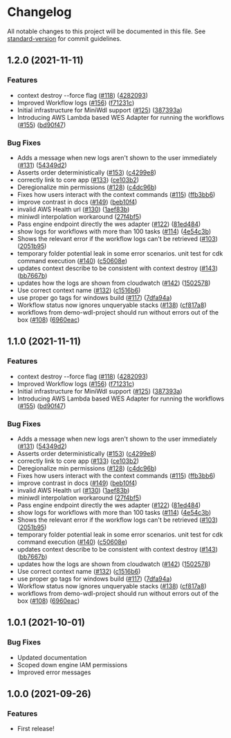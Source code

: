 # Changelog

All notable changes to this project will be documented in this file. See [standard-version](https://github.com/conventional-changelog/standard-version) for commit guidelines.

## 1.2.0 (2021-11-11)


### Features

* context destroy --force flag ([#118](https://codestar-connections.us-west-2.amazonaws.com/git-http/477926353053/us-west-2/05769be1-e7fd-4139-8f3d-fc70960d3db6/tneely/amazon-genomics-cli/issues/118)) ([4282093](https://codestar-connections.us-west-2.amazonaws.com/git-http/477926353053/us-west-2/05769be1-e7fd-4139-8f3d-fc70960d3db6/tneely/amazon-genomics-cli/commit/428209311aa247c999816348a972737739b1189f))
* Improved Workflow logs ([#156](https://codestar-connections.us-west-2.amazonaws.com/git-http/477926353053/us-west-2/05769be1-e7fd-4139-8f3d-fc70960d3db6/tneely/amazon-genomics-cli/issues/156)) ([f71231c](https://codestar-connections.us-west-2.amazonaws.com/git-http/477926353053/us-west-2/05769be1-e7fd-4139-8f3d-fc70960d3db6/tneely/amazon-genomics-cli/commit/f71231c556c7ecb92940f3685f55c7078b2d1028))
* Initial infrastructure for MiniWdl support ([#125](https://codestar-connections.us-west-2.amazonaws.com/git-http/477926353053/us-west-2/05769be1-e7fd-4139-8f3d-fc70960d3db6/tneely/amazon-genomics-cli/issues/125)) ([387393a](https://codestar-connections.us-west-2.amazonaws.com/git-http/477926353053/us-west-2/05769be1-e7fd-4139-8f3d-fc70960d3db6/tneely/amazon-genomics-cli/commit/387393a64593d08ec2016a69382f7d64de37914e))
* Introducing AWS Lambda based WES Adapter for running the workflows ([#155](https://codestar-connections.us-west-2.amazonaws.com/git-http/477926353053/us-west-2/05769be1-e7fd-4139-8f3d-fc70960d3db6/tneely/amazon-genomics-cli/issues/155)) ([bd90f47](https://codestar-connections.us-west-2.amazonaws.com/git-http/477926353053/us-west-2/05769be1-e7fd-4139-8f3d-fc70960d3db6/tneely/amazon-genomics-cli/commit/bd90f47b94ede34c31ea109221225ff3cd65d200))


### Bug Fixes

* Adds a message when new logs aren't shown to the user immediately ([#131](https://codestar-connections.us-west-2.amazonaws.com/git-http/477926353053/us-west-2/05769be1-e7fd-4139-8f3d-fc70960d3db6/tneely/amazon-genomics-cli/issues/131)) ([54349d2](https://codestar-connections.us-west-2.amazonaws.com/git-http/477926353053/us-west-2/05769be1-e7fd-4139-8f3d-fc70960d3db6/tneely/amazon-genomics-cli/commit/54349d2858a837da26e6479c409e4a8445055562))
* Asserts order deterministically ([#153](https://codestar-connections.us-west-2.amazonaws.com/git-http/477926353053/us-west-2/05769be1-e7fd-4139-8f3d-fc70960d3db6/tneely/amazon-genomics-cli/issues/153)) ([c4299e8](https://codestar-connections.us-west-2.amazonaws.com/git-http/477926353053/us-west-2/05769be1-e7fd-4139-8f3d-fc70960d3db6/tneely/amazon-genomics-cli/commit/c4299e86e499edeb4695152f558a88e82bcf2da3))
* correctly link to core app ([#133](https://codestar-connections.us-west-2.amazonaws.com/git-http/477926353053/us-west-2/05769be1-e7fd-4139-8f3d-fc70960d3db6/tneely/amazon-genomics-cli/issues/133)) ([ce103b2](https://codestar-connections.us-west-2.amazonaws.com/git-http/477926353053/us-west-2/05769be1-e7fd-4139-8f3d-fc70960d3db6/tneely/amazon-genomics-cli/commit/ce103b202d50c7a8a40e6d94daca0c4dd5141da7))
* Deregionalize min permissions ([#128](https://codestar-connections.us-west-2.amazonaws.com/git-http/477926353053/us-west-2/05769be1-e7fd-4139-8f3d-fc70960d3db6/tneely/amazon-genomics-cli/issues/128)) ([c4dc96b](https://codestar-connections.us-west-2.amazonaws.com/git-http/477926353053/us-west-2/05769be1-e7fd-4139-8f3d-fc70960d3db6/tneely/amazon-genomics-cli/commit/c4dc96b1641431ed7c20fad348e7d87d2156a4b8))
* Fixes how users interact with the context commands ([#115](https://codestar-connections.us-west-2.amazonaws.com/git-http/477926353053/us-west-2/05769be1-e7fd-4139-8f3d-fc70960d3db6/tneely/amazon-genomics-cli/issues/115)) ([ffb3bb6](https://codestar-connections.us-west-2.amazonaws.com/git-http/477926353053/us-west-2/05769be1-e7fd-4139-8f3d-fc70960d3db6/tneely/amazon-genomics-cli/commit/ffb3bb6fdffeabd09a33288086c5442aa5e14c60))
* improve contrast in docs ([#149](https://codestar-connections.us-west-2.amazonaws.com/git-http/477926353053/us-west-2/05769be1-e7fd-4139-8f3d-fc70960d3db6/tneely/amazon-genomics-cli/issues/149)) ([beb10f4](https://codestar-connections.us-west-2.amazonaws.com/git-http/477926353053/us-west-2/05769be1-e7fd-4139-8f3d-fc70960d3db6/tneely/amazon-genomics-cli/commit/beb10f4b02f9533da13ce0b3579ae2fd55a337aa))
* invalid AWS Health url ([#130](https://codestar-connections.us-west-2.amazonaws.com/git-http/477926353053/us-west-2/05769be1-e7fd-4139-8f3d-fc70960d3db6/tneely/amazon-genomics-cli/issues/130)) ([1aef83b](https://codestar-connections.us-west-2.amazonaws.com/git-http/477926353053/us-west-2/05769be1-e7fd-4139-8f3d-fc70960d3db6/tneely/amazon-genomics-cli/commit/1aef83b682ba276ae5d8720ccaffc97a66bb34cb))
* miniwdl interpolation workaround ([27f4bf5](https://codestar-connections.us-west-2.amazonaws.com/git-http/477926353053/us-west-2/05769be1-e7fd-4139-8f3d-fc70960d3db6/tneely/amazon-genomics-cli/commit/27f4bf571712c6509e6352f4459e452fdd6a1cb1))
* Pass engine endpoint directly the wes adapter ([#122](https://codestar-connections.us-west-2.amazonaws.com/git-http/477926353053/us-west-2/05769be1-e7fd-4139-8f3d-fc70960d3db6/tneely/amazon-genomics-cli/issues/122)) ([81ed484](https://codestar-connections.us-west-2.amazonaws.com/git-http/477926353053/us-west-2/05769be1-e7fd-4139-8f3d-fc70960d3db6/tneely/amazon-genomics-cli/commit/81ed484a94ce195259315826377ece0443b582e1))
* show logs for workflows with more than 100 tasks ([#114](https://codestar-connections.us-west-2.amazonaws.com/git-http/477926353053/us-west-2/05769be1-e7fd-4139-8f3d-fc70960d3db6/tneely/amazon-genomics-cli/issues/114)) ([4e54c3b](https://codestar-connections.us-west-2.amazonaws.com/git-http/477926353053/us-west-2/05769be1-e7fd-4139-8f3d-fc70960d3db6/tneely/amazon-genomics-cli/commit/4e54c3bae5ad8242fb1af0ab171aeb4c5b818923))
* Shows the relevant error if the workflow logs can't be retrieved ([#103](https://codestar-connections.us-west-2.amazonaws.com/git-http/477926353053/us-west-2/05769be1-e7fd-4139-8f3d-fc70960d3db6/tneely/amazon-genomics-cli/issues/103)) ([2051b95](https://codestar-connections.us-west-2.amazonaws.com/git-http/477926353053/us-west-2/05769be1-e7fd-4139-8f3d-fc70960d3db6/tneely/amazon-genomics-cli/commit/2051b9542d07c5f999bd149e2a9f65aefaccba00))
* temporary folder potential leak in some error scenarios. unit test for cdk command execution ([#140](https://codestar-connections.us-west-2.amazonaws.com/git-http/477926353053/us-west-2/05769be1-e7fd-4139-8f3d-fc70960d3db6/tneely/amazon-genomics-cli/issues/140)) ([c50608e](https://codestar-connections.us-west-2.amazonaws.com/git-http/477926353053/us-west-2/05769be1-e7fd-4139-8f3d-fc70960d3db6/tneely/amazon-genomics-cli/commit/c50608e594b528a7bddd33b678da984feabc50b4))
* updates context describe to be consistent with context destroy ([#143](https://codestar-connections.us-west-2.amazonaws.com/git-http/477926353053/us-west-2/05769be1-e7fd-4139-8f3d-fc70960d3db6/tneely/amazon-genomics-cli/issues/143)) ([bb7667b](https://codestar-connections.us-west-2.amazonaws.com/git-http/477926353053/us-west-2/05769be1-e7fd-4139-8f3d-fc70960d3db6/tneely/amazon-genomics-cli/commit/bb7667b44027b3374b8011da11418d6ee0054b79))
* updates how the logs are shown from cloudwatch ([#142](https://codestar-connections.us-west-2.amazonaws.com/git-http/477926353053/us-west-2/05769be1-e7fd-4139-8f3d-fc70960d3db6/tneely/amazon-genomics-cli/issues/142)) ([1502578](https://codestar-connections.us-west-2.amazonaws.com/git-http/477926353053/us-west-2/05769be1-e7fd-4139-8f3d-fc70960d3db6/tneely/amazon-genomics-cli/commit/1502578415c7db4c5a633982301a887bcd393514))
* Use correct context name ([#132](https://codestar-connections.us-west-2.amazonaws.com/git-http/477926353053/us-west-2/05769be1-e7fd-4139-8f3d-fc70960d3db6/tneely/amazon-genomics-cli/issues/132)) ([c1516b6](https://codestar-connections.us-west-2.amazonaws.com/git-http/477926353053/us-west-2/05769be1-e7fd-4139-8f3d-fc70960d3db6/tneely/amazon-genomics-cli/commit/c1516b60b5706d06b30d7516a3aa1d80efd216af))
* use proper go tags for windows build ([#117](https://codestar-connections.us-west-2.amazonaws.com/git-http/477926353053/us-west-2/05769be1-e7fd-4139-8f3d-fc70960d3db6/tneely/amazon-genomics-cli/issues/117)) ([7dfa94a](https://codestar-connections.us-west-2.amazonaws.com/git-http/477926353053/us-west-2/05769be1-e7fd-4139-8f3d-fc70960d3db6/tneely/amazon-genomics-cli/commit/7dfa94a775fdba5193c99d0c697c8013a52a23ce))
* Workflow status now ignores unqueryable stacks ([#138](https://codestar-connections.us-west-2.amazonaws.com/git-http/477926353053/us-west-2/05769be1-e7fd-4139-8f3d-fc70960d3db6/tneely/amazon-genomics-cli/issues/138)) ([cf817a8](https://codestar-connections.us-west-2.amazonaws.com/git-http/477926353053/us-west-2/05769be1-e7fd-4139-8f3d-fc70960d3db6/tneely/amazon-genomics-cli/commit/cf817a882de2160d8e333c17d4eb28508cd886e1))
* workflows from demo-wdl-project should run without errors out of the box ([#108](https://codestar-connections.us-west-2.amazonaws.com/git-http/477926353053/us-west-2/05769be1-e7fd-4139-8f3d-fc70960d3db6/tneely/amazon-genomics-cli/issues/108)) ([6960eac](https://codestar-connections.us-west-2.amazonaws.com/git-http/477926353053/us-west-2/05769be1-e7fd-4139-8f3d-fc70960d3db6/tneely/amazon-genomics-cli/commit/6960eacf236e744d3c5658c5557061ab9cd3d468))

## 1.1.0 (2021-11-11)


### Features

* context destroy --force flag ([#118](https://codestar-connections.us-west-2.amazonaws.com/git-http/477926353053/us-west-2/05769be1-e7fd-4139-8f3d-fc70960d3db6/tneely/amazon-genomics-cli/issues/118)) ([4282093](https://codestar-connections.us-west-2.amazonaws.com/git-http/477926353053/us-west-2/05769be1-e7fd-4139-8f3d-fc70960d3db6/tneely/amazon-genomics-cli/commit/428209311aa247c999816348a972737739b1189f))
* Improved Workflow logs ([#156](https://codestar-connections.us-west-2.amazonaws.com/git-http/477926353053/us-west-2/05769be1-e7fd-4139-8f3d-fc70960d3db6/tneely/amazon-genomics-cli/issues/156)) ([f71231c](https://codestar-connections.us-west-2.amazonaws.com/git-http/477926353053/us-west-2/05769be1-e7fd-4139-8f3d-fc70960d3db6/tneely/amazon-genomics-cli/commit/f71231c556c7ecb92940f3685f55c7078b2d1028))
* Initial infrastructure for MiniWdl support ([#125](https://codestar-connections.us-west-2.amazonaws.com/git-http/477926353053/us-west-2/05769be1-e7fd-4139-8f3d-fc70960d3db6/tneely/amazon-genomics-cli/issues/125)) ([387393a](https://codestar-connections.us-west-2.amazonaws.com/git-http/477926353053/us-west-2/05769be1-e7fd-4139-8f3d-fc70960d3db6/tneely/amazon-genomics-cli/commit/387393a64593d08ec2016a69382f7d64de37914e))
* Introducing AWS Lambda based WES Adapter for running the workflows ([#155](https://codestar-connections.us-west-2.amazonaws.com/git-http/477926353053/us-west-2/05769be1-e7fd-4139-8f3d-fc70960d3db6/tneely/amazon-genomics-cli/issues/155)) ([bd90f47](https://codestar-connections.us-west-2.amazonaws.com/git-http/477926353053/us-west-2/05769be1-e7fd-4139-8f3d-fc70960d3db6/tneely/amazon-genomics-cli/commit/bd90f47b94ede34c31ea109221225ff3cd65d200))


### Bug Fixes

* Adds a message when new logs aren't shown to the user immediately ([#131](https://codestar-connections.us-west-2.amazonaws.com/git-http/477926353053/us-west-2/05769be1-e7fd-4139-8f3d-fc70960d3db6/tneely/amazon-genomics-cli/issues/131)) ([54349d2](https://codestar-connections.us-west-2.amazonaws.com/git-http/477926353053/us-west-2/05769be1-e7fd-4139-8f3d-fc70960d3db6/tneely/amazon-genomics-cli/commit/54349d2858a837da26e6479c409e4a8445055562))
* Asserts order deterministically ([#153](https://codestar-connections.us-west-2.amazonaws.com/git-http/477926353053/us-west-2/05769be1-e7fd-4139-8f3d-fc70960d3db6/tneely/amazon-genomics-cli/issues/153)) ([c4299e8](https://codestar-connections.us-west-2.amazonaws.com/git-http/477926353053/us-west-2/05769be1-e7fd-4139-8f3d-fc70960d3db6/tneely/amazon-genomics-cli/commit/c4299e86e499edeb4695152f558a88e82bcf2da3))
* correctly link to core app ([#133](https://codestar-connections.us-west-2.amazonaws.com/git-http/477926353053/us-west-2/05769be1-e7fd-4139-8f3d-fc70960d3db6/tneely/amazon-genomics-cli/issues/133)) ([ce103b2](https://codestar-connections.us-west-2.amazonaws.com/git-http/477926353053/us-west-2/05769be1-e7fd-4139-8f3d-fc70960d3db6/tneely/amazon-genomics-cli/commit/ce103b202d50c7a8a40e6d94daca0c4dd5141da7))
* Deregionalize min permissions ([#128](https://codestar-connections.us-west-2.amazonaws.com/git-http/477926353053/us-west-2/05769be1-e7fd-4139-8f3d-fc70960d3db6/tneely/amazon-genomics-cli/issues/128)) ([c4dc96b](https://codestar-connections.us-west-2.amazonaws.com/git-http/477926353053/us-west-2/05769be1-e7fd-4139-8f3d-fc70960d3db6/tneely/amazon-genomics-cli/commit/c4dc96b1641431ed7c20fad348e7d87d2156a4b8))
* Fixes how users interact with the context commands ([#115](https://codestar-connections.us-west-2.amazonaws.com/git-http/477926353053/us-west-2/05769be1-e7fd-4139-8f3d-fc70960d3db6/tneely/amazon-genomics-cli/issues/115)) ([ffb3bb6](https://codestar-connections.us-west-2.amazonaws.com/git-http/477926353053/us-west-2/05769be1-e7fd-4139-8f3d-fc70960d3db6/tneely/amazon-genomics-cli/commit/ffb3bb6fdffeabd09a33288086c5442aa5e14c60))
* improve contrast in docs ([#149](https://codestar-connections.us-west-2.amazonaws.com/git-http/477926353053/us-west-2/05769be1-e7fd-4139-8f3d-fc70960d3db6/tneely/amazon-genomics-cli/issues/149)) ([beb10f4](https://codestar-connections.us-west-2.amazonaws.com/git-http/477926353053/us-west-2/05769be1-e7fd-4139-8f3d-fc70960d3db6/tneely/amazon-genomics-cli/commit/beb10f4b02f9533da13ce0b3579ae2fd55a337aa))
* invalid AWS Health url ([#130](https://codestar-connections.us-west-2.amazonaws.com/git-http/477926353053/us-west-2/05769be1-e7fd-4139-8f3d-fc70960d3db6/tneely/amazon-genomics-cli/issues/130)) ([1aef83b](https://codestar-connections.us-west-2.amazonaws.com/git-http/477926353053/us-west-2/05769be1-e7fd-4139-8f3d-fc70960d3db6/tneely/amazon-genomics-cli/commit/1aef83b682ba276ae5d8720ccaffc97a66bb34cb))
* miniwdl interpolation workaround ([27f4bf5](https://codestar-connections.us-west-2.amazonaws.com/git-http/477926353053/us-west-2/05769be1-e7fd-4139-8f3d-fc70960d3db6/tneely/amazon-genomics-cli/commit/27f4bf571712c6509e6352f4459e452fdd6a1cb1))
* Pass engine endpoint directly the wes adapter ([#122](https://codestar-connections.us-west-2.amazonaws.com/git-http/477926353053/us-west-2/05769be1-e7fd-4139-8f3d-fc70960d3db6/tneely/amazon-genomics-cli/issues/122)) ([81ed484](https://codestar-connections.us-west-2.amazonaws.com/git-http/477926353053/us-west-2/05769be1-e7fd-4139-8f3d-fc70960d3db6/tneely/amazon-genomics-cli/commit/81ed484a94ce195259315826377ece0443b582e1))
* show logs for workflows with more than 100 tasks ([#114](https://codestar-connections.us-west-2.amazonaws.com/git-http/477926353053/us-west-2/05769be1-e7fd-4139-8f3d-fc70960d3db6/tneely/amazon-genomics-cli/issues/114)) ([4e54c3b](https://codestar-connections.us-west-2.amazonaws.com/git-http/477926353053/us-west-2/05769be1-e7fd-4139-8f3d-fc70960d3db6/tneely/amazon-genomics-cli/commit/4e54c3bae5ad8242fb1af0ab171aeb4c5b818923))
* Shows the relevant error if the workflow logs can't be retrieved ([#103](https://codestar-connections.us-west-2.amazonaws.com/git-http/477926353053/us-west-2/05769be1-e7fd-4139-8f3d-fc70960d3db6/tneely/amazon-genomics-cli/issues/103)) ([2051b95](https://codestar-connections.us-west-2.amazonaws.com/git-http/477926353053/us-west-2/05769be1-e7fd-4139-8f3d-fc70960d3db6/tneely/amazon-genomics-cli/commit/2051b9542d07c5f999bd149e2a9f65aefaccba00))
* temporary folder potential leak in some error scenarios. unit test for cdk command execution ([#140](https://codestar-connections.us-west-2.amazonaws.com/git-http/477926353053/us-west-2/05769be1-e7fd-4139-8f3d-fc70960d3db6/tneely/amazon-genomics-cli/issues/140)) ([c50608e](https://codestar-connections.us-west-2.amazonaws.com/git-http/477926353053/us-west-2/05769be1-e7fd-4139-8f3d-fc70960d3db6/tneely/amazon-genomics-cli/commit/c50608e594b528a7bddd33b678da984feabc50b4))
* updates context describe to be consistent with context destroy ([#143](https://codestar-connections.us-west-2.amazonaws.com/git-http/477926353053/us-west-2/05769be1-e7fd-4139-8f3d-fc70960d3db6/tneely/amazon-genomics-cli/issues/143)) ([bb7667b](https://codestar-connections.us-west-2.amazonaws.com/git-http/477926353053/us-west-2/05769be1-e7fd-4139-8f3d-fc70960d3db6/tneely/amazon-genomics-cli/commit/bb7667b44027b3374b8011da11418d6ee0054b79))
* updates how the logs are shown from cloudwatch ([#142](https://codestar-connections.us-west-2.amazonaws.com/git-http/477926353053/us-west-2/05769be1-e7fd-4139-8f3d-fc70960d3db6/tneely/amazon-genomics-cli/issues/142)) ([1502578](https://codestar-connections.us-west-2.amazonaws.com/git-http/477926353053/us-west-2/05769be1-e7fd-4139-8f3d-fc70960d3db6/tneely/amazon-genomics-cli/commit/1502578415c7db4c5a633982301a887bcd393514))
* Use correct context name ([#132](https://codestar-connections.us-west-2.amazonaws.com/git-http/477926353053/us-west-2/05769be1-e7fd-4139-8f3d-fc70960d3db6/tneely/amazon-genomics-cli/issues/132)) ([c1516b6](https://codestar-connections.us-west-2.amazonaws.com/git-http/477926353053/us-west-2/05769be1-e7fd-4139-8f3d-fc70960d3db6/tneely/amazon-genomics-cli/commit/c1516b60b5706d06b30d7516a3aa1d80efd216af))
* use proper go tags for windows build ([#117](https://codestar-connections.us-west-2.amazonaws.com/git-http/477926353053/us-west-2/05769be1-e7fd-4139-8f3d-fc70960d3db6/tneely/amazon-genomics-cli/issues/117)) ([7dfa94a](https://codestar-connections.us-west-2.amazonaws.com/git-http/477926353053/us-west-2/05769be1-e7fd-4139-8f3d-fc70960d3db6/tneely/amazon-genomics-cli/commit/7dfa94a775fdba5193c99d0c697c8013a52a23ce))
* Workflow status now ignores unqueryable stacks ([#138](https://codestar-connections.us-west-2.amazonaws.com/git-http/477926353053/us-west-2/05769be1-e7fd-4139-8f3d-fc70960d3db6/tneely/amazon-genomics-cli/issues/138)) ([cf817a8](https://codestar-connections.us-west-2.amazonaws.com/git-http/477926353053/us-west-2/05769be1-e7fd-4139-8f3d-fc70960d3db6/tneely/amazon-genomics-cli/commit/cf817a882de2160d8e333c17d4eb28508cd886e1))
* workflows from demo-wdl-project should run without errors out of the box ([#108](https://codestar-connections.us-west-2.amazonaws.com/git-http/477926353053/us-west-2/05769be1-e7fd-4139-8f3d-fc70960d3db6/tneely/amazon-genomics-cli/issues/108)) ([6960eac](https://codestar-connections.us-west-2.amazonaws.com/git-http/477926353053/us-west-2/05769be1-e7fd-4139-8f3d-fc70960d3db6/tneely/amazon-genomics-cli/commit/6960eacf236e744d3c5658c5557061ab9cd3d468))

## 1.0.1 (2021-10-01)

### Bug Fixes

* Updated documentation
* Scoped down engine IAM permissions
* Improved error messages

## 1.0.0 (2021-09-26)

### Features

* First release!